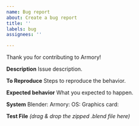 ```yaml
---
name: Bug report
about: Create a bug report
title: ''
labels: bug
assignees: ''

---
```

Thank you for contributing to Armory!

**Description**
Issue description.

**To Reproduce**
Steps to reproduce the behavior.

**Expected behavior**
What you expected to happen.

**System**
Blender:
Armory:
OS:
Graphics card:

**Test File**
*(drag & drop the zipped .blend file here)*
